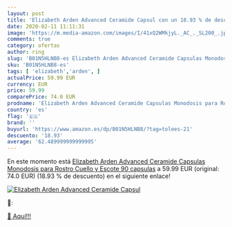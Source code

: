 ```yaml
---
layout: post
title: 'Elizabeth Arden Advanced Ceramide Capsul con un 18.93 % de descuento'
date: 2020-02-11 11:11:31
image: 'https://m.media-amazon.com/images/I/41xQ2WMkjyL._AC_._SL200_.jpg'
comments: true
category: ofertas
author: ring
slug: 'B01N5HLNB8-es Elizabeth Arden Advanced Ceramide Capsulas Monodosis para...'
sku: 'B01N5HLNB8-es'
tags: [ 'elizabeth','arden', ]
actualPrice: 59.99 EUR
currency: EUR
price: 59.99
comparePrice: 74.0 EUR
prodname: 'Elizabeth Arden Advanced Ceramide Capsulas Monodosis para Rostro  Cuello y Escote 90 capsulas'
country: 'es'
flag: '🇪🇸'
brand: ''
buyurl: 'https://www.amazon.es/dp/B01N5HLNB8/?tag=tolees-21'
descuento: '18.93'
average: '62.489999999999995'
---
```


En este momento está [Elizabeth Arden Advanced Ceramide Capsulas Monodosis para Rostro  Cuello y Escote 90 capsulas](https://www.amazon.es/dp/B01N5HLNB8/?tag=tolees-21) a 59.99 EUR (original: 74.0 EUR) (18.93 %  de descuento) en el siguiente enlace!

[![Elizabeth Arden Advanced Ceramide Capsul](https://m.media-amazon.com/images/I/41xQ2WMkjyL._AC_._SL200_.jpg)](https://www.amazon.es/dp/B01N5HLNB8/?tag=tolees-21)

🔎:


[🛒 Aquí!!!](https://www.amazon.es/dp/B01N5HLNB8/?tag=tolees-21)
